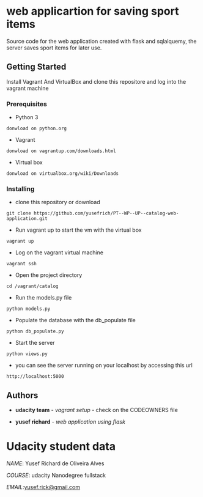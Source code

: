 
# web applicartion for saving sport items

Source code for the web application created with flask and sqlalquemy, the server saves sport items for later use.

## Getting Started

Install Vagrant And VirtualBox and
clone this repositore and log into the vagrant machine
### Prerequisites

* Python 3

```
donwload on python.org
```

* Vagrant

```
donwload on vagrantup.com/downloads.html
```
* Virtual box

```
donwload on virtualbox.org/wiki/Downloads
```
### Installing

* clone this repository or download

```
git clone https://github.com/yusefrich/PT--WP--UP--catalog-web-application.git
```
* Run vagrant up to start the vm with the virtual box

```
vagrant up
```

* Log on the vagrant virtual machine

```
vagrant ssh
```

* Open the project directory

```
cd /vagrant/catalog
```

* Run the models.py file

```
python models.py
```
* Populate the database with the db_populate file

```
python db_populate.py
```
* Start the server

```
python views.py
```
* you can see the server running on your localhost by accessing this url

```
http://localhost:5000
```




## Authors

* **udacity team** - *vagrant setup* - check on the CODEOWNERS file

* **yusef richard** - *web application using flask*



# Udacity student data

 *NAME*: Yusef Richard de Oliveira Alves <p>
 *COURSE*: udacity Nanodegree fullstack <p>
 *EMAIL*:yusef.rick@gmail.com <p>
